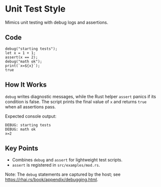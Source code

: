 # Unit Test Style

Mimics unit testing with debug logs and assertions.

## Code

```rhai
debug("starting tests");
let x = 1 + 1;
assert(x == 2);
debug("math ok");
print(`x=${x}`);
true
```

## How It Works

`debug` writes diagnostic messages, while the Rust helper `assert` panics if
its condition is false. The script prints the final value of `x` and returns
`true` when all assertions pass.

Expected console output:

```
DEBUG: starting tests
DEBUG: math ok
x=2
```

## Key Points

- Combines `debug` and `assert` for lightweight test scripts.
- `assert` is registered in `src/examples/mod.rs`.

Note: The `debug` statements are captured by the host; see <https://rhai.rs/book/appendix/debugging.html>.
